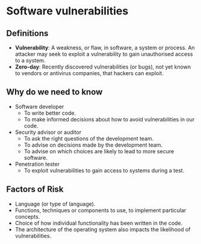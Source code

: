# Software vulnerabilities

## Definitions
- **Vulnerability**: A weakness, or flaw, in software, a system
or process. An attacker may seek to exploit a vulnerability
to gain unauthorised access to a system.
- **Zero-day**: Recently discovered vulnerabilities (or bugs),
not yet known to vendors or antivirus companies, that
hackers can exploit.

## Why do we need to know 
- Software developer
	- To write better code.
	- To make informed decisions about how to avoid vulnerabilities in our code.
- Security advisor or auditor
	- To ask the right questions of the development team.
	- To advise on decisions made by the development team.
	- To advise on which choices are likely to lead to more secure software.
- Penetration tester
	- To exploit vulnerabilities to gain access to systems during a test.

## Factors of Risk
- Language (or type of language).
- Functions, techniques or components to use, to implement particular concepts.
- Choice of how individual functionality has been written in the code.
- The architecture of the operating system also impacts the likelihood of vulnerabilities.
